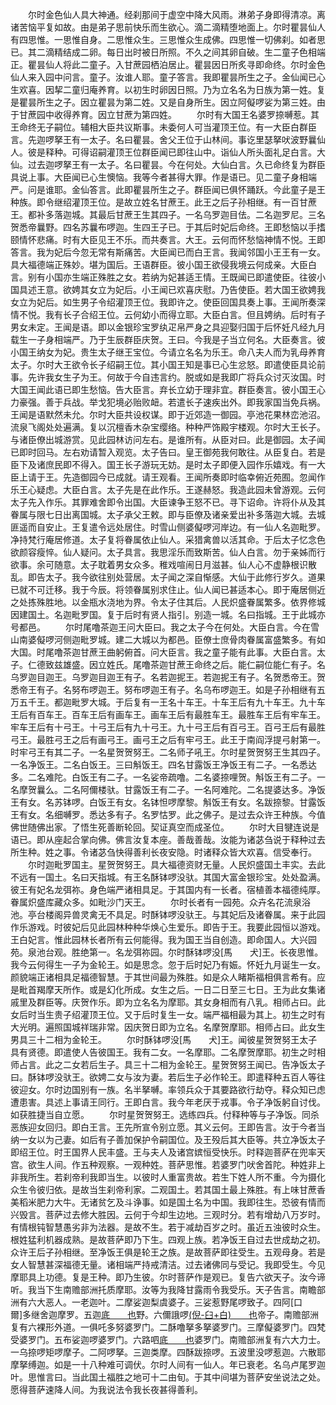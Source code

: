 <!-- { "loadSidebar": true } -->
　　尔时金色仙人具大神通。经刹那间于虚空中降大风雨。淋弟子身即得清凉。离诸苦恼平复如故。由是弟子思前快乐而生欲心。滴二滴精堕地面上。尔时瞿昙仙人有四思惟。一思惟自身。二思惟众生。三思惟众生成佛。四思惟一切佛刹。如者思已。其二滴精结成二卵。每日出时被日所照。不久之间其卵自破。生二童子色相端正。瞿昙仙人将此二童子。入甘蔗园栖泊居止。瞿昙因日所炙寻即命终。尔时金色仙人来入园中问言。童子。汝谁人耶。童子答言。我即瞿昙所生之子。金仙闻已心生欢喜。因挈二童归庵养育。以初生时卵因日照。乃为立名名为日族为第一姓。复是瞿昙所生之子。因立瞿昙为第二姓。又是自身所生。因立阿儗啰娑为第三姓。由于甘蔗园中收得养育。因立甘蔗为第四姓。
　　尔时有大国王名婆罗捺嚩惹。其王命终无子嗣位。辅相大臣共议斯事。未委何人可当灌顶王位。有一大臣白群臣言。先迦啰拏王有一太子。名曰瞿昙。舍父王位于山林间。事讫里瑟拏吠波野曩仙人。彼是释种。可得诏嗣灌顶王位群臣闻已即往山中。诣仙人所头面礼足白言。大仙。过去迦啰拏王有一太子。名曰瞿昙。今在何处。大仙白言。久已命终复为群臣具说上事。大臣闻已心生懊恼。我等今者甚得大罪。作是语已。见二童子身相端严。问是谁耶。金仙答言。此即瞿昙所生之子。群臣闻已俱怀踊跃。今此童子是王种族。即令继绍灌顶王位。是故立姓名甘蔗王。此王之后子孙相继。有一百甘蔗王。都补多落迦城。其最后甘蔗王生其四子。一名乌罗迦目佉。二名迦罗尼。三名贺悉帝曩野。四名苏曩布啰迦。生四王子已。于其后时妃后命终。王即愁恼以手搘颐情怀悲痛。时有大臣见王不乐。而共奏言。大王。云何而怀愁恼神情不悦。王即答言。我为妃后今忽无常有斯痛苦。大臣闻已而白王言。我闻邻国小王王有一女。具大福德端正殊妙。堪为国后。王语群臣。彼小国王欲侵我境云何成亲。大臣白言。别有小国亦生端正殊胜之女。若纳为妃甚适王情。王既闻已即遣使臣。往彼小国具述王意。欲娉其女立为妃后。小王闻已欢喜庆慰。乃告使臣。若大国王欲娉我女立为妃后。如生男子令绍灌顶王位。我即许之。使臣回国具奏上事。王闻所奏深情不悦。我有长子合绍王位。云何幼小而得立耶。大臣白言。但且娉纳。后时有子男女未定。王闻是语。即以金银珍宝罗纨疋帛严身之具迎娶归国于后怀妊凡经九月载生一子身相端严。乃于生辰群臣庆贺。王曰。今我是子当立何名。大臣奏言。彼小国王纳女为妃。贵生太子继王宝位。今请立名名为乐王。命八夫人而为乳母养育太子。尔时大王欲令长子绍嗣王位。其小国王知是事已心生忿怒。即遣使臣具论前事。先许我女生子为王。何故于今自违言约。脱或如是我即广将兵众讨灭汝国。时大国王闻此语已即生愁恼。告大臣言。弃长立幼于理非宜。群臣奏言。彼小国王心力豪强。善于兵战。举戈犯境必贻败衄。若遣长子速疾出外。即我家国当免兵祸。王闻是语默然未允。尔时大臣共设权谋。即于近郊造一御园。亭池花果林峦池沼。流泉飞阁处处遍满。复以沉檀香木杂宝缨络。种种严饰殿宇楼观。尔时大王长子。与诸臣僚出城游赏。见此园林访问左右。是谁所有。从臣对曰。此是御园。太子闻已即时回马。左右劝请暂入观览。太子告曰。皇王御苑我何敢往。从臣复白。若是臣下及诸庶民即不得入。国王长子游玩无妨。是时太子即便入园作乐嬉戏。有一大臣上请于王。先造御园今已成就。请王观看。王闻所奏即时临幸俯近苑囿。忽闻作乐王心疑虑。大臣白言。太子先是在此作乐。王遂赫怒。我造此园未曾游观。云何太子先入作乐。其罪难舍即令出国。大臣谏争王怒不已。寻下诏命。许将仆从及其眷属与限七日出离国城。太子承父王敕。即与臣僚及诸亲爱出补多落迦大城。去城匪遥而自安止。王复遣令远处居住。时雪山侧婆儗啰河岸边。有一仙人名迦毗罗。净持梵行庵居修道。太子复将眷属依止仙人。采猎禽兽以活其命。于后太子忆念色欲颜容瘦悴。仙人疑问。太子具言。我思淫乐而致斯苦。仙人白言。勿于亲姊而行欲事。余可随意。太子耽着男女众多。稚戏喧闹日月滋甚。仙人心不虚静根识散乱。即告太子。我今欲往别处营居。太子闻之深自惭感。大仙于此修行岁久。道果已就不可迁移。我于今辰。将领眷属别求住止。仙人闻已甚适本心。即于庵居侧近之处拣殊胜地。以金瓶水浇地为界。令太子住其后。人民炽盛眷属繁多。依界修城因建国土。名迦毗罗国。复于后时有贤人指引。别造一城。名曰指城。王于此城亦号都邑。
　　尔时尾噜茶迦王问大臣曰。我之太子今在何处。大臣白言。今在雪山南婆儗啰河侧迦毗罗城。建二大城以为都邑。臣僚士庶骨肉眷属富盛繁多。有如大国。时尾噜茶迦甘蔗王曲躬俯首。问大臣言。我之童子能有此事。大臣白言。太子。仁德致兹雄盛。因立姓氏。尾噜茶迦甘蔗王命终之后。能仁嗣位能仁有子。名乌罗迦目迦王。乌罗迦目迦王有子。名若迦抳王。若迦抳王有子。名贺悉帝王。贺悉帝王有子。名努布啰迦王。努布啰迦王有子。名乌布啰迦王。如是子孙相继有五万五千王。都迦毗罗大城。于后复有一王名十车王。十车王后有九十车王。九十车王后有百车王。百车王后有画车王。画车王后有最胜车王。最胜车王后有牢车王。牢车王后有十弓王。十弓王后有九十弓王。九十弓王后有百弓王。百弓王后有最胜弓王。最胜弓王之后有画弓王。画弓王之后有牢弓王。此王于南阎浮提弓射第一。时牢弓王有其二子。一名星贺贺努王。二名师子吼王。尔时星贺贺努王生其四子。一名净饭王。二名白饭王。三曰斛饭王。四名甘露饭王净饭王有二子。一名悉达多。二名难陀。白饭王有二子。一名娑帝疏噜。二名婆捺哩贺。斛饭王有二子。一名摩贺曩么。二名阿儞楼驮。甘露饭王有二子。一名阿难陀。二名提婆达多。净饭王有女。名苏钵啰。白饭王有女。名钵怛啰摩黎。斛饭王有女。名跋捺黎。甘露饭王有女。名细嚩罗。悉达多有子。名罗怙罗。此之佛子。是过去众许王种族。今值佛世随佛出家。了悟生死善断轮回。契证真空而成圣位。
　　尔时大目犍连说是语已。即从座起合掌向佛。佛言汝复本座。善哉善哉。汝能为诸苾刍说于释种过去所生种。姓之事。令诸苾刍快得善利长夜安隐。时诸释众皆大欢喜。信受奉行。
　　尔时迦毗罗国主。星贺贺努王。具大福德资财无量。人民炽盛国土丰实。去此不远有一国土。名曰天指城。有王名酥钵啰没驮。其国大富金银珍宝。处处盈满。彼王有妃名龙弭祢。身色端严诸相具足。于其国内有一长者。宿植善本福德纯厚。眷属炽盛库藏众多。如毗沙门天王。
　　尔时长者有一园苑。众卉名花流泉浴池。亭台楼阁异兽灵禽无不具足。时酥钵啰没驮王。与其妃后及诸眷属。来于此园作乐游戏。时彼妃后见此园林种种华焕心生爱乐。即告于王。我要此园恒以游戏。王白妃言。惟此园林长者所有云何能得。我为国王当自创造。即命国人。大兴园苑。泉池台观。胜绝第一。名龙弭祢园。尔时酥钵啰没[馬　　犬]王。长夜思惟。我今云何得生一子为金轮王。如是思念。忽于后时妃乃有娠。怀妊九月诞生一女。颜貌端正诸相具足福德智慧。于其世间最为殊胜。如是众人睹斯福相俱言希有。应是毗首羯摩天所作。或是幻化所成。女生之后。一日二日至三七日。王为此女集诸戚里及群臣等。庆贺作乐。即为立名名为摩耶。其女身相而有八乳。相师占曰。此女后时当生贵子绍灌顶王位。又于后时复生一女。端严福相最为其上。初生之时有大光明。遍照国城祥瑞非常。因庆贺日即为立名。名摩贺摩耶。相师占曰。此女生男具三十二相为金轮王。
　　尔时酥钵啰没[馬　　犬]王。闻彼星贺贺努王太子具有贤德。即遣使人告彼国王。我有二女。一名摩耶。二名摩贺摩耶。初生之时相师占言。此之二女若后生子。具三十二相为金轮王。星贺贺努王闻已。告净饭太子曰。酥钵啰没驮王。欲娉二女与汝为妻。若后生子必作轮王。即遣释种五百人等往彼迎女。尔时边国别有一族。名半拏嚩。率领兵众于其要路欲行劫夺。释众知已虑遭患害。具述上事请王同行。王即白言。我今年老厌于戎事。令子净饭躬自讨伐。如获胜捷当自立愿。
　　尔时星贺贺努王。选练四兵。付释种等与子净饭。同杀恶族迎女回归。即白王言。王先所宣令别立愿。其义云何。王即告言。汝于今者当纳一女以为己妻。如后有子善加保护令嗣国位。及王殁后其大臣等。共立净饭太子即绍王位。时王国界人民丰盛。王与夫人及诸宫嫔恒受快乐。时释迦菩萨在兜率天宫。欲生人间。作五种观察。一观种姓。菩萨思惟。若婆罗门吠舍首陀。种姓非上非我所生。若刹帝利我即当生。以彼时人重富贵故。若生下姓人所不重。今为摄化众生令彼归依。是故当生刹帝利家。二观国土。若其国土最上殊胜。有上味甘蔗香美稻米肥力大牛。无诸贫乞及斗诤事。如是国土名为中国。我即往生。恐彼有情而兴毁言。菩萨过去修大胜因。云何于今却生边地。三观时分。若有增劫八万岁时。有情根钝智慧愚劣非为法器。是故不生。若于减劫百岁之时。虽近五浊彼时众生。根姓猛利机器成熟。是故菩萨即乃下生。四观上族。若净饭王自过去世成劫之初。众许王后子孙相继。至净饭王俱是轮王之族。是故菩萨即往受生。五观母身。若是女人智慧甚深福德无量。诸相端严持戒清洁。过去诸佛同与受记。我即受生。今见摩耶具上功德。复是王种。即乃生彼。尔时菩萨作是观已。复告六欲天子。汝今谛听。我当下生南赡部洲托质摩耶。汝等为我降甘露雨令我受乐。天子告言。南瞻部洲有六大恶人。一老迦叶。二摩娑迦梨虞婆子。三娑惹野尾啰致子。四阿[口　　爾]多继舍迦摩罗。五迦[底　　也](切身)野。六儞誐啰[(倪-臼+白)　　也](切身)帝子。南赡部洲复有六裸形外道。一俱吒多努婆罗门。二酥噜拏多拏婆罗门。三摩儗婆罗门。四梵受婆罗门。五布娑迦啰婆罗门。六路呬[底　　也](切身)婆罗门。南赡部洲复有六大力士。一乌捺啰矩啰摩子。二阿啰拏。三迦类摩。四酥跋捺啰。五波里没啰惹迦。六散耶摩拏缚迦。如是一十八种难可调伏。尔时人间有一仙人。年已衰老。名乌卢尾罗迦叶。思惟言曰。当此国土福胜之地可十二由旬。于其中间堪为菩萨安坐说法之处。愿得菩萨速降人间。为我说法令我长夜甚得善利。
